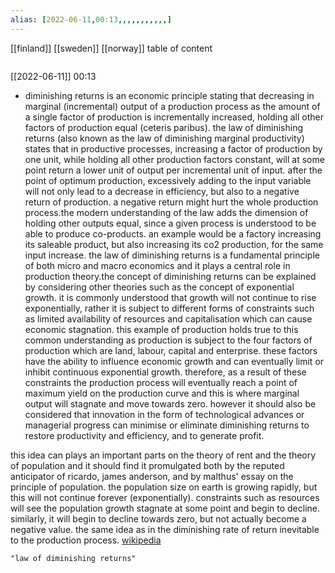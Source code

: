 ```yaml
---
alias: [2022-06-11,00:13,,,,,,,,,,,]
---
```

[[finland]] [[sweden]] [[norway]]
table of content
```toc
```

[[2022-06-11]] 00:13
- diminishing returns is an economic principle stating that decreasing in marginal (incremental) output of a production process as the amount of a single factor of production is incrementally increased, holding all other factors of production equal (ceteris paribus). the law of diminishing returns (also known as the law of diminishing marginal productivity) states that in productive processes, increasing a factor of production by one unit, while holding all other production factors constant, will at some point return a lower unit of output per incremental unit of input. after the point of optimum production, excessively adding to the input variable will not only lead to a decrease in efficiency, but also to a negative return of production. a negative return might hurt the whole production process.the modern understanding of the law adds the dimension of holding other outputs equal, since a given process is understood to be able to produce co-products. an example would be a factory increasing its saleable product, but also increasing its co2 production, for the same input increase. the law of diminishing returns is a fundamental principle of both micro and macro economics and it plays a central role in production theory.the concept of diminishing returns can be explained by considering other theories such as the concept of exponential growth. it is commonly understood that growth will not continue to rise exponentially, rather it is subject to different forms of constraints such as limited availability of resources and capitalisation which can cause economic stagnation. this example of production holds true to this common understanding as production is subject to the four factors of production which are land, labour, capital and enterprise. these factors have the ability to influence economic growth and can eventually limit or inhibit continuous exponential growth. therefore, as a result of these constraints the production process will eventually reach a point of maximum yield on the production curve and this is where marginal output will stagnate and move towards zero. however it should also be considered that innovation in the form of technological advances or managerial progress can minimise or eliminate diminishing returns to restore productivity and efficiency, and to generate profit.



this idea can plays an important parts on the theory of rent and the theory of population and it should find it promulgated both by the reputed anticipator of ricardo, james anderson, and by malthus' essay on the principle of population. the population size on earth is growing rapidly, but this will not continue forever (exponentially). constraints such as resources will see the population growth stagnate at some point and begin to decline. similarly, it will begin to decline towards zero, but not actually become a negative value. the same idea as in the diminishing rate of return inevitable to the production process.
[wikipedia](https://en.wikipedia.org/wiki/diminishing%20returns)
```query
"law of diminishing returns"
```